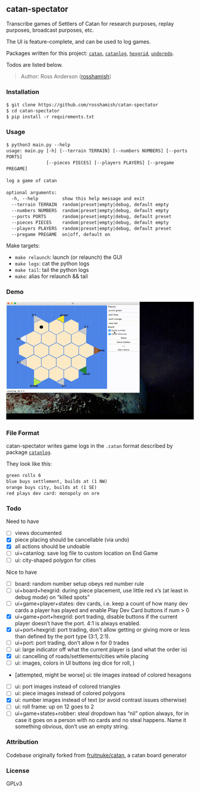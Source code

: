 catan-spectator
---------------

Transcribe games of Settlers of Catan for research purposes, replay purposes, broadcast purposes, etc.

The UI is feature-complete, and can be used to log games.

Packages written for this project: [`catan`](https://github.com/rosshamish/catan-py), [`catanlog`](https://github.com/rosshamish/catanlog), [`hexgrid`](https://github.com/rosshamish/hexgrid), [`undoredo`](https://github.com/rosshamish/undoredo).

Todos are listed below.

> Author: Ross Anderson ([rosshamish](https://github.com/rosshamish))

### Installation

```
$ git clone https://github.com/rosshamish/catan-spectator
$ cd catan-spectator
$ pip install -r requirements.txt
```

### Usage

```
$ python3 main.py --help
usage: main.py [-h] [--terrain TERRAIN] [--numbers NUMBERS] [--ports PORTS]
               [--pieces PIECES] [--players PLAYERS] [--pregame PREGAME]

log a game of catan

optional arguments:
  -h, --help         show this help message and exit
  --terrain TERRAIN  random|preset|empty|debug, default empty
  --numbers NUMBERS  random|preset|empty|debug, default empty
  --ports PORTS      random|preset|empty|debug, default preset
  --pieces PIECES    random|preset|empty|debug, default empty
  --players PLAYERS  random|preset|empty|debug, default preset
  --pregame PREGAME  on|off, default on
```

Make targets:
- `make relaunch`: launch (or relaunch) the GUI
- `make logs`: cat the python logs
- `make tail`: tail the python logs
- `make`: alias for relaunch && tail

### Demo
![Demo](/doc/gifs/demo4.gif)

### File Format

<!-- remember to update this section in sync with "File Format" in github.com/rosshamish/catan-py/README.md -->

catan-spectator writes game logs in the `.catan` format described by package [`catanlog`](https://github.com/rosshamish/catanlog).

They look like this:

```
green rolls 6
blue buys settlement, builds at (1 NW)
orange buys city, builds at (1 SE)
red plays dev card: monopoly on ore
```

### Todo

Need to have
- [ ] views documented
- [x] piece placing should be cancellable (via undo)
- [x] all actions should be undoable
- [ ] ui+catanlog: save log file to custom location on End Game
- [ ] ui: city-shaped polygon for cities

Nice to have
- [ ] board: random number setup obeys red number rule
- [ ] ui+board+hexgrid: during piece placement, use little red x’s (at least in debug mode) on “killed spots”
- [ ] ui+game+player+states: dev cards, i.e. keep a count of how many dev cards a player has played and enable Play Dev Card buttons if num > 0
- [x] ui+game+port+hexgrid: port trading, disable buttons if the current player doesn’t have the port. 4:1 is always enabled.
- [x] ui+port+hexgrid: port trading, don't allow getting or giving more or less than defined by the port type (3:1, 2:1).
- [ ] ui+port: port trading, don’t allow n for 0 trades
- [ ] ui: large indicator off what the current player is (and what the order is)
- [x] ui: cancelling of roads/settlements/cities while placing
- [ ] ui: images, colors in UI buttons (eg dice for roll, )
- [attempted, might be worse] ui: tile images instead of colored hexagons
- [ ] ui: port images instead of colored triangles
- [ ] ui: piece images instead of colored polygons
- [x] ui: number images instead of text (or avoid contrast issues otherwise)
- [ ] ui: roll frame: up on 12 goes to 2
- [ ] ui+game+states+robber: steal dropdown has “nil” option always, for in case it goes on a person with no cards and no steal happens. Name it something obvious, don’t use an empty string.

### Attribution

Codebase originally forked from [fruitnuke/catan](https://github.com/fruitnuke/catan), a catan board generator

### License

GPLv3
